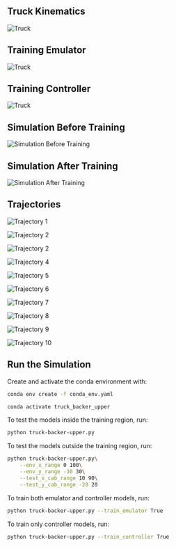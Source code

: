 ## Truck Kinematics 

![Truck](figures/truck-kinematics.png)

## Training Emulator 

![Truck](figures/emulator-training.png)

## Training Controller

![Truck](figures/controller-training.png)

## Simulation Before Training 

![Simulation Before Training](gifs/lesson-0-2025-06-03_01-59AM.gif)

## Simulation After Training

![Simulation After Training](gifs/lesson-10-2025-06-03_02-00AM.gif)


## Trajectories

![Trajectory 1](trajectories/lesson-10-2025-06-03_02-00AM/trajectory-1.png)

![Trajectory 2](trajectories/lesson-10-2025-06-03_02-00AM/trajectory-2.png)

![Trajectory 2](trajectories/lesson-10-2025-06-03_02-00AM/trajectory-3.png)

![Trajectory 4](trajectories/lesson-10-2025-06-03_02-00AM/trajectory-4.png)

![Trajectory 5](trajectories/lesson-10-2025-06-03_02-00AM/trajectory-5.png)

![Trajectory 6](trajectories/lesson-10-2025-06-03_02-00AM/trajectory-6.png)

![Trajectory 7](trajectories/lesson-10-2025-06-03_02-00AM/trajectory-7.png)

![Trajectory 8](trajectories/lesson-10-2025-06-03_02-00AM/trajectory-8.png)

![Trajectory 9](trajectories/lesson-10-2025-06-03_02-00AM/trajectory-9.png)

![Trajectory 10](trajectories/lesson-10-2025-06-03_02-00AM/trajectory-10.png)

## Run the Simulation

Create and activate the conda environment with:

```bash
conda env create -f conda_env.yaml
```

```bash
conda activate truck_backer_upper
```

To test the models inside the training region, run:

```bash
python truck-backer-upper.py
```
To test the models outside the training region, run:

```bash
python truck-backer-upper.py\
    --env_x_range 0 100\
    --env_y_range -30 30\
    --test_x_cab_range 10 90\
    --test_y_cab_range -20 20
```

To train both emulator and controller models, run:

```bash
python truck-backer-upper.py --train_emulator True 
```

To train only controller models, run:

```bash
python truck-backer-upper.py --train_controller True 
```
